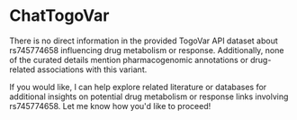 # ChatTogoVar

There is no direct information in the provided TogoVar API dataset about rs745774658 influencing drug metabolism or response. Additionally, none of the curated details mention pharmacogenomic annotations or drug-related associations with this variant. 

If you would like, I can help explore related literature or databases for additional insights on potential drug metabolism or response links involving rs745774658. Let me know how you'd like to proceed!